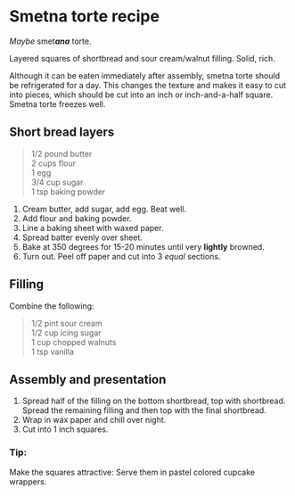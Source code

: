 # Smetna torte recipe

*Maybe* smet***ana*** torte.

Layered squares of shortbread and sour cream/walnut filling. Solid, rich.

Although it can be eaten immediately after assembly, smetna torte should be refrigerated for a day. This changes the texture and makes it easy to cut into pieces, which should be cut into an inch or inch-and-a-half square.   
Smetna torte freezes well.

## Short bread layers

>1/2 pound butter  
 2 cups flour  
 1 egg  
 3/4 cup sugar  
 1 tsp baking powder  

1. Cream butter, add sugar, add egg. Beat well.
2. Add flour and baking powder.
3. Line a baking sheet with waxed paper.
4. Spread batter evenly over sheet.  
5. Bake at 350 degrees for 15-20 minutes until very **lightly** browned.
6. Turn out. Peel off paper and cut into 3 *equal* sections. 

## Filling

Combine the following:
  
>1/2 pint sour cream  
1/2 cup icing sugar  
1 cup chopped walnuts  
1 tsp vanilla  

## Assembly and presentation

1. Spread half of the filling on the bottom shortbread, top with shortbread. Spread the remaining filling and then top with the final shortbread.  
2. Wrap in wax paper and chill over night.
3. Cut into 1 inch squares.   

### Tip:
Make the squares attractive: Serve them in pastel colored cupcake wrappers. 